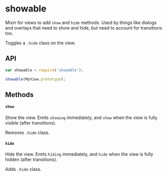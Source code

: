 # showable

Mixin for views to add `show` and `hide` methods. Used by things like dialogs and overlays
that need to show and hide, but need to account for transitions too.

Toggles a `.hide` class on the view.

## API

```js
var showable = require('showable');

showable(MyView.prototype);
```

## Methods

#### `show`

Show the view. Emits `showing` immediately, and `show` when the view is fully visible (after transitions).

Removes `.hide` class.

#### `hide`

Hide the view. Emits `hiding` immediately, and `hide` when the view is fully hidden (after transitions).

Adds `.hide` class.
